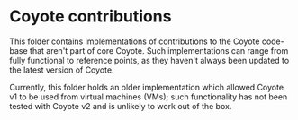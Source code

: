 # Coyote contributions
This folder contains implementations of contributions to the Coyote code-base that aren't part of core Coyote. Such implementations can range from fully functional to reference points, as they haven't always been updated to the latest version of Coyote. 

Currently, this folder holds an older implementation which allowed Coyote v1 to be used from virtual machines (VMs); such functionality has not been tested with Coyote v2 and is unlikely to work out of the box.
